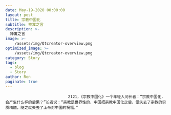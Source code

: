 ```yaml
---
date: May-19-2020 00:00:00
layout: post
title: 宗教中国化
subtitle: 神寓之言
description: >-
  神寓之言
image: >-
    /assets/img/Qtcreator-overview.png
optimized_image: >-
    /assets/img/Qtcreator-overview.png
category: Story
tags:
  - blog
  - Story
author: Ron
paginate: true
---
```


							　　2121，《宗教中国化》一个年轻人问长者：“宗教中国化，会产生什么样的后果？”长者说：“宗教是世界性的，中国把宗教中国化之后，便失去了宗教的实质精髓，随之就失去了上帝对中国的祝福。”
							
							
						